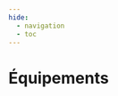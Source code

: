 ```yaml
---
hide:
  - navigation
  - toc
---
```


<style>
  .md-content__button {
    display: none;
  }
</style>

# Équipements


